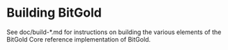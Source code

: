 Building BitGold
================

See doc/build-*.md for instructions on building the various
elements of the BitGold Core reference implementation of BitGold.
